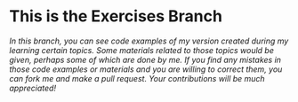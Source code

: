 # This is the Exercises Branch  
  *In this branch, you can see code examples of my version created during my learning certain topics. Some materials related to those topics would be given, perhaps some of which are done by me. If you find any mistakes in those code examples or materials and you are willing to correct them, you can fork me and make a pull request. Your contributions will be much appreciated!*
